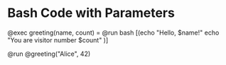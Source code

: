 # Bash Code with Parameters

@exec greeting(name, count) = @run bash [(echo "Hello, $name!"
  echo "You are visitor number $count"
)]

@run @greeting("Alice", 42)